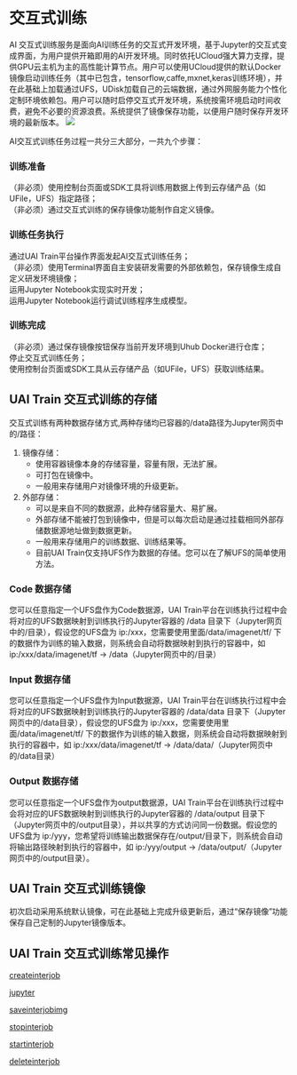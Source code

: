 

# 交互式训练
AI 交互式训练服务是面向AI训练任务的交互式开发环境，基于Jupyter的交互式变成界面，为用户提供开箱即用的AI开发环境。同时依托UCloud强大算力支撑，提供GPU云主机为主的高性能计算节点。用户可以使用UCloud提供的默认Docker镜像启动训练任务（其中已包含，tensorflow,caffe,mxnet,keras训练环境），并在此基础上加载通过UFS，UDisk加载自己的云端数据，通过外网服务能力个性化定制环境依赖包。用户可以随时启停交互式开发环境，系统按需环境启动时间收费，避免不必要的资源浪费。系统提供了镜像保存功能，以便用户随时保存开发环境的最新版本。
![](ai/uai-train/images/intro/ai交互式训练任务操作流程.png)

AI交互式训练任务过程一共分三大部分，一共九个步骤：

### 训练准备  

（非必须）使用控制台页面或SDK工具将训练用数据上传到云存储产品（如UFile，UFS）指定路径；  
（非必须）通过交互式训练的保存镜像功能制作自定义镜像。  

### 训练任务执行  

通过UAI Train平台操作界面发起AI交互式训练任务；  
（非必须）使用Terminal界面自主安装研发需要的外部依赖包，保存镜像生成自定义研发环境镜像；  
运用Jupyter Notebook实现实时开发；  
运用Jupyter Notebook运行调试训练程序生成模型。  

### 训练完成  

（非必须）通过保存镜像按钮保存当前开发环境到Uhub Docker进行仓库；  
停止交互式训练任务；  
使用控制台页面或SDK工具从云存储产品（如UFile，UFS）获取训练结果。  

## UAI Train 交互式训练的存储
交互式训练有两种数据存储方式,两种存储均已容器的/data路径为Jupyter网页中的/路径：

1. 镜像存储：
	* 使用容器镜像本身的存储容量，容量有限，无法扩展。  
	* 可打包在镜像中。 
	* 一般用来存储用户对镜像环境的升级更新。
2. 外部存储：
	* 可以是来自不同的数据源，此种存储容量大、易扩展。
	* 外部存储不能被打包到镜像中，但是可以每次启动是通过挂载相同外部存储数据源地址做到数据更新。
	* 一般用来存储用户的训练数据、训练结果等。
	* 目前UAI Train仅支持UFS作为数据的存储。您可以在[](uai-train/basic/ufs)了解UFS的简单使用方法。

### Code 数据存储
您可以任意指定一个UFS盘作为Code数据源，UAI Train平台在训练执行过程中会将对应的UFS数据映射到训练执行的Jupyter容器的 /data 目录下（Jupyter网页中的/目录），假设您的UFS盘为 ip:/xxx，您需要使用里面/data/imagenet/tf/ 下的数据作为训练的输入数据，则系统会自动将数据映射到执行的容器中，如 ip:/xxx/data/imagenet/tf -> /data（Jupyter网页中的/目录）

### Input 数据存储
您可以任意指定一个UFS盘作为Input数据源，UAI Train平台在训练执行过程中会将对应的UFS数据映射到训练执行的Jupyter容器的 /data/data 目录下（Jupyter网页中的/data目录），假设您的UFS盘为 ip:/xxx，您需要使用里面/data/imagenet/tf/ 下的数据作为训练的输入数据，则系统会自动将数据映射到执行的容器中，如 ip:/xxx/data/imagenet/tf -> /data/data/（Jupyter网页中的/data目录）

### Output 数据存储
您可以任意指定一个UFS盘作为output数据源，UAI Train平台在训练执行过程中会将对应的UFS数据映射到训练执行的Jupyter容器的 /data/output 目录下（Jupyter网页中的/output目录），并以共享的方式访问同一份数据。假设您的UFS盘为 ip:/yyy，您希望将训练输出数据保存在/output/目录下，则系统会自动将输出路径映射到执行的容器中，如 ip:/yyy/output -> /data/output/（Jupyter网页中的/output目录）。

## UAI Train 交互式训练镜像
初次启动采用系统默认镜像，可在此基础上完成升级更新后，通过“保存镜像”功能保存自己定制的Jupyter镜像版本。

## UAI Train 交互式训练常见操作
[createinterjob](uai-train/guide/console/createinterjob)

[jupyter](uai-train/guide/console/jupyter)

[saveinterjobimg](uai-train/guide/console/saveinterjobimg)

[stopinterjob](uai-train/guide/console/stopinterjob)

[startinterjob](uai-train/guide/console/startinterjob)

[deleteinterjob](uai-train/guide/console/deleteinterjob)

